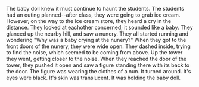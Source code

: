 The baby doll knew it must continue to haunt the students.
The students had an outing planned--after class, they were going to grab ice cream.
However, on the way to the ice cream store, they heard a cry in the distance.
They looked at eachother concerned; it sounded like a baby.
They glanced up the nearby hill, and saw a nunery.
They all started running and wondering "Why was a baby crying at the nunery?"
When they got to the front doors of the nunery, they were wide open. 
They dashed inside, trying to find the noise, which seemed to be coming from above.
Up the tower they went, getting closer to the noise.
When they reached the door of the tower, they pushed it open and saw a figure standing there with its back to the door.
The figure was wearing the clothes of a nun. 
It turned around.
It's eyes were black.
It's skin was translucent.
It was holding the baby doll.
